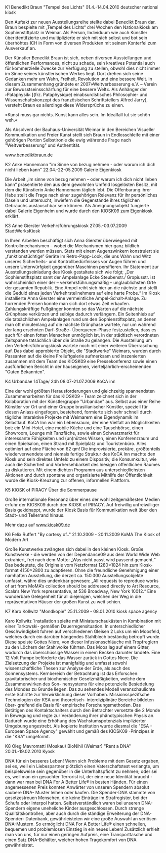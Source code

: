 K1 
Benedikt Braun 
"Tempel des Lichts" 
01.4.-14.04.2010
deutscher national kiosk 

Den Auftakt zur neuen Ausstellungsreihe stellte dabei Benedikt Braun dar. Braun bespielte mit „Tempel des Lichts“ drei Wochen den Nationalkiosk am Sophienstiftplatz in Weimar. Als Person, Individuum wie auch Künstler überidentifzierte und multiplizierte er sich mit sich selbst und bot sein überhöhtes ICH in Form von diversen Produkten mit seinem Konterfei zum Ausverkauf an.

Der Künstler Benedikt Braun ist sich, neben diversen Ausstellungen und öffentlichen Performances, nicht zu schade, sein kreatives Potential auch für kommerzielle Zwecke zur Verfügung zu stellen, obwohl dies nicht immer im Sinne seines künstlerischen Werkes liegt. Dort drehen sich seine Gedanken mehr um Wahn, Freiheit, Revolution und eine bessere Welt. In diesem Zusammenhang gründete er 2007»Weltverbesserung e.V. – Verein zur Bewusstseinsschärfung für eine bessere Welt«. Als Anhänger der ›Pataphysik‹ [(frz. Pataphysique) einabsurdistisches Philosophie- und Wissenschaftskonzept des französischen Schriftstellers Alfred Jarry], versteht Braun es allerdings diese Widersprüche zu einen.

»Kunst muss gar nichts. Kunst kann alles sein. Im Idealfall tut sie schön weh.«

Als Absolvent der Bauhaus-Universität Weimar in den Bereichen Visueller Kommunikation und Freier Kunst stellt sich Braun in Endlosschleife mit einer gehörigen Portion Selbstironie die ewig währende Frage nach "Weltverbesserung" und Authentität.

www.benediktbraun.de

K2 
Anke Hannemann 
"im Sinne von bezug nehmen - oder warum ich dich nicht lieben kann" 22.04.-22-05.2009
Galerie Eigenkiosk

Die Arbeit „im sinne von bezug nehmen – oder warum ich dich nicht lieben kann“ präsentierte den aus dem gewohnten Umfeld losgelösten Besitz, mit dem die Künstlerin Anke Hannemann täglich lebt. Die Offenbarung ihrer Habe stellt die Frage nach einer zugehörigen Relevanz für ihr persönliches Dasein und untersucht, inwiefern die Gegenstände ihres täglichen Gebrauchs austauschbar sein können. Als Aneignungsobjekt fungierte dabei Galerie Eigenheim und wurde durch den KIOSK09 zum Eigenkiosk erklärt.


K3 
Anne Gierster 
Verkehrsführungskiosk 
27.05.-03.07.2009
StadtWerksKiosk

In Ihren Arbeiten beschäftigt sich Anna Gierster überwiegend mit Kontrollmechanismen – wobei die Mechanismen hier ganz bildlich verstanden werden müssen. Stets mit einem Augenzwinkern konstruiert sie „funktionstüchtige“ Geräte im Retro-Papp-Look, die uns Wahn und Witz unseres Sicherheits- und Kontrollbedürfnisses vor Augen führen und unsere Unterwürfgkeit gegenüber Maschinen persifieren. Ihr Statement zur Ausstellungseinladung des Kiosk gestaltete sich wie folgt; 
„Der Sophienstiftsplatz samt der Ampelanlage Ecke Steubenstr./ Gropiusstr. ist wahrscheinlich einer der – verkehrsführungsmäßig – unglaublichsten Orte der gesamten Republik. Eine Ampel reiht sich hier an die nächste und stellt die Geduld eines jeden Verkehrsteilnehmers auf eine harte Probe.“ Im Kiosk installierte Anna Gierster eine vermeintliche Ampel-Schalt-Anlage. Zu horrenden Preisen konnte man sich dort etwas Zeit erkaufen. Zahlungskräftige Fußgänger konnten so das Warten auf die nächste Grünphase verkürzen und selbige dadurch verlängern. Ein Seitenhieb auf die tatsächlichen Ampelanlagen rund um den Sophienstiftsplatz, an denen man oft minutenlang auf die nächste Grünphase wartete, nur um während der lang ersehnten Darf-Straße- Überqueren-Phase festzustellen, dass es auch für einen fotten Menschen unmöglich ist, in der städtisch verordneten Zeitspanne tatsächlich über die Straße zu gelangen. Die Ausstellung um den Verkehrsführungskiosk wartete noch mit einer weiteren Überraschung auf. Das dabei approbierte Objekt, die "Stadtwerke" Weimars, wurden durch Passanten auf die kleine Freiluftgalerie aufmerksam und inszenierten zusammen mit dem Team des KIOSK09 eine Pressekonferenz sowie einen ausführlichen Bericht in der hauseigenen, vierteljährlich-erscheinenden "Guten Bekannten".

K4 
Urbandae 
14Tage/ 24h
08.07-21.07.2009
KoCA inn

Eine der wohl größten Herausforderungen und gleichzeitig spannendsten Zusammenarbeiten für das KIOSK09 - Team zeichnet sich in der Kolaboration mit der Künstlergruppe "Urbandae" aus.
Selbst aus einer Reihe Künstler vor Ort und einer Gruppe brasilianischer Künstler, speziell für diesen Anlass eingefogen, bestehend, formierte sich sehr schnell durch tägliche interaktive Projekte mit Weimarern eine Eigendynamik im Selbstlauf.
KoCA Inn war ein Lebensraum, der eine Vielfalt an Möglichkeiten bot:
ein Mini-Hotel, eine mobile Küche und eine Tauschbörse, einen Showroom, Lounge mit Tanzfäche, sowie einen Schwarzmarkt für interessante Fähigkeiten und (un)nützes Wissen, einen Konferenzraum und einen Spielsalon, einen Strand mit Spielplatz und Touristenbüro.
Alles optimiert auf eine Fläche von 62 qm!
Die improvisierte, prekäre, größtenteils wiederverwendete und niemals fertige Struktur des KoCA Inn machte den Kiosk und sein direktes Umfeld zu einem Dispositiv, die Konsumkultur, wie auch die Sicherheit und Vorhersehbarkeit des hiesigen öffentlichen Raumes zu diskutieren. Mit einem dichten Programm aus unterschiedlichsten Aktionen und durch spontane und organisierte Mithilfe der Öffentlichkeit wurde die Kiosk-Kreuzung zur offenen, informellen Plattform.

K5 
KIOSK of PIRACY
Über die Sommerpause

Große internationale Resonanz über eines der wohl zeitgemäßesten Medien erfuhr der KIOSK09 durch den KIOSK of PIRACY. Auf freiwillig unfreiwilliger Basis gekidnappt, wurde der Kiosk Basis für Kommunikation weit über den Stadt- und Tellerrand hinaus.

Mehr dazu auf www.kiosk09.de

K6 
Felix Ruffert 
"By cortesy of.." 
21.10.2009 - 20.11.2009
KoMA The Kiosk of Modern Art

Große Kunstwerke zwängten sich dabei in den kleinen Kiosk. Große Kunstwerke - die werden von der Dependance09 aus dem World Wide Web extrahiert, frei nach dem Motto: „Was nicht passt wird passend gemacht.“ Das bedeutete, die Originale vom Netzformat 1280×1024 hin zum Kiosk-format 4150×2800 zu adaptieren. Ohne die freundliche Genehmigung einer namhaften Ausstellung, die derzeit ca. 150.000 Ausstellungsobjekte umfasst, währe dies undenkbar gewesen: „All requests to reproduce works of art from MoMA‘s collection should be addressed directly to Art Resource, Scala‘s New York representative, at 536 Broadway, New York 10012.“ Eine wunderbare Gelegenheit für all diejenigen, welchen der Weg in die repräsentativen Häuser der großen Kunst zu weit schien.


K7 
Karo Kollwitz 
"Mondkopie" 
25.11.2009 - 08.01.2010
kiosk space agency

Karo Kollwitz ́ Installation spielte mit Miniaturschaukästen in Kombination mit einer Tarkowski- gemäßen Dauerregensituation. In unterschiedlicher Geschwindigkeit fuhren auf verschiedenen Gleisen 2 Loks um ein Moosfeld, welches durch ein darüber hängendes Stahlblech beständig betropft wurde. Diese speiste Gottes Niere, von dieser Infusionsschläuche mit Tropfreglern zu den Löchern der Stahlwolke führten.
Das Moos lag auf einem Gitter, wodurch das überschüssige Wasser in einem Becken darunter landete. Eine 12 Volt Pumpe beförderte das Wasser zurück in Gottes Niere.
Die Zielsetzung der Projekte ist manigfaltig und umfasst sowohl wissenschaftliche Thesen zur Analyse der Erde, als auch des Sonnensystems. Kernbereich der Betrachtung ist das Erforschen gravitatorischer und biochemischer Gesetzmäßigkeiten, welche dem Zusammenwirken des Son- nensystems für eine potenzielle Besiedelung des Mondes zu Grunde liegen. Das zu sehendes Modell veranschaulichte erste Schritte zur Verwirklichung dieser Vorhaben. Missionsspezifsche Technologien der KSA und theoretisch- interdiziplinäre Bereiche bildeten über- greifend die Basis für empirische Forschungsmethoden. Das Betätigen des Kontaktschalters durch den Betrachter versetzte die 2 Monde in Bewegung und regte zur Veränderung ihrer phänotypischen Physis an. Dadurch wurde eine Erhöhung des Wachstumspotenzials implizierter Umgebung angestrebt.
Als kopierte Institution wurde diesmal die "ESA - European Space Agency" gewählt und gemäß des KIOSK09 -Prinzipes in die "KSA" umgeformt.


K8 
Oleg Mavromatti (Moskau) BioNihil (Weimar) 
"Rent a DNA" 
20.01.-19.02.2010
Kyosk

DNA für ein besseres Leben!
Wenn sich Probleme mit dem Gesetz ergaben, sei es, weil ein Liebespartner plötzlich einen Vaterschaftstest verlangte, um beispielsweise sein gegenüber in die Unterhaltspficht zu nehmen; oder sei es, weil man ein gesuchter Terrorist ist, der eine neue Identität braucht -
dann war man bei DNA For A Better Life® in besten Händen. Für einen angemessenen Preis konnten Anwärter von unseren Spendern absolut saubere DNA- Muster leihen oder kaufen. Die Spender-DNA stammte von gesetzestreuen Menschen, die keine Einträge im Strafregister, bei der Schufa oder Interpol hatten. Selbstverständlich waren bei unseren DNA-Spendern eigene uneheliche Kinder ausgeschlossen. Durch strenge Qualitätskontrollen, aber auch durch die ständige Erweiterung der DNA-Spender- Datenbank, gewährleisteten wir eine große Auswahl an seriösen DNA-Mustern. So ermöglicht DNA For A Better Life® einen schnellen, bequemen und problemlosen Einstieg in ein neues Leben! Zusätzlich erhielt man von uns, für nur einen geringen Aufpreis, eine Transporttasche und einen Satz DNA-Behälter, welcher hohen Tragekomfort von DNA gewährleistet.
